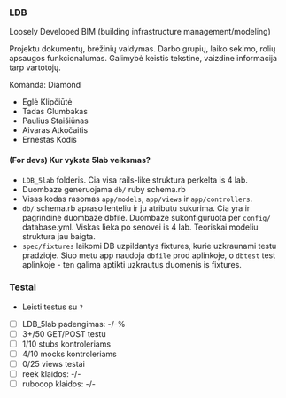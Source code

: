
### LDB

Loosely Developed BIM (building infrastructure management/modeling)

Projektu dokumentų, brėžinių valdymas. Darbo grupių, laiko sekimo, rolių apsaugos funkcionalumas.
Galimybė keistis tekstine, vaizdine informacija tarp vartotojų.

Komanda: Diamond

- Eglė Klipčiūtė
- Tadas Glumbakas
- Paulius Staišiūnas
- Aivaras Atkočaitis
- Ernestas Kodis

#### (For devs) Kur vyksta 5lab veiksmas?

- ```LDB_5lab``` folderis. Cia visa rails-like struktura perkelta is 4 lab.
- Duombaze generuojama ```db/``` ruby schema.rb
- Visas kodas rasomas ```app/models```, ```app/views``` ir ```app/controllers```.
- ```db/``` schema.rb apraso lenteliu ir ju atributu sukurima. Cia yra ir pagrindine duombaze dbfile. Duombaze sukonfiguruota per ```config/``` database.yml. Viskas lieka po senovei is 4 lab. Teoriskai modeliu struktura jau baigta.
- ```spec/fixtures``` laikomi DB uzpildantys fixtures, kurie uzkraunami testu pradzioje. Siuo metu app naudoja ```dbfile``` prod aplinkoje, o ```dbtest``` test aplinkoje -  ten galima aptikti uzkrautus duomenis is fixtures.

### Testai

- Leisti testus su ```?```

- [ ] LDB_5lab padengimas: -/-%
- [ ] 3+/50 GET/POST testu
- [ ] 1/10 stubs kontroleriams
- [ ] 4/10 mocks kontroleriams
- [ ] 0/25 views testai
- [ ] reek klaidos: -/-
- [ ] rubocop klaidos: -/-
